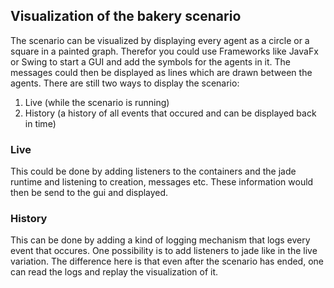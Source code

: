 ## Visualization of the bakery scenario

The scenario can be visualized by displaying every agent as a circle or a square in a painted graph. Therefor you could use Frameworks like JavaFx or Swing to start a GUI and add the symbols for the agents in it. The messages could then be displayed as lines which are drawn between the agents. 
There are still two ways to display the scenario: 
1. Live (while the scenario is running)
2. History (a history of all events that occured and can be displayed back in time)

### Live
This could be done by adding listeners to the containers and the jade runtime and listening to creation, messages etc. These information would then be send to the gui and displayed.

### History
This can be done by adding a kind of logging mechanism that logs every event that occures. One possibility is to add listeners to jade like in the live variation. The difference here is that even after the scenario has ended, one can read the logs and replay the visualization of it.
